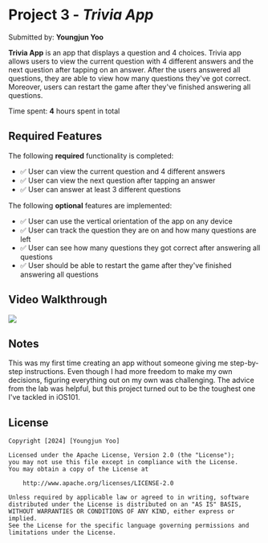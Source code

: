 # Project 3 - *Trivia App*

Submitted by: **Youngjun Yoo**

**Trivia App** is an app that displays a question and 4 choices. Trivia app allows users to view the current question with 4 different answers and the next question after tapping on an answer. After the users answered all questions, they are able to view how many questions they've got correct. Moreover, users can restart the game after they've finished answering all questions.

Time spent: **4** hours spent in total

## Required Features

The following **required** functionality is completed:

- ✅ User can view the current question and 4 different answers
- ✅ User can view the next question after tapping an answer
- ✅ User can answer at least 3 different questions


The following **optional** features are implemented:

- ✅ User can use the vertical orientation of the app on any device
- ✅ User can track the question they are on and how many questions are left
- ✅ User can see how many questions they got correct after answering all questions
- ✅ User should be able to restart the game after they've finished answering all questions

## Video Walkthrough

<div>
    <a href="https://www.loom.com/share/02db5764a61a4a25836f35a3f95c525b">
      <img style="max-width:300px;" src="https://cdn.loom.com/sessions/thumbnails/02db5764a61a4a25836f35a3f95c525b-1710203875189-with-play.gif">
    </a>
</div>

## Notes

This was my first time creating an app without someone giving me step-by-step instructions. Even though I had more freedom to make my own decisions, figuring everything out on my own was challenging. The advice from the lab was helpful, but this project turned out to be the toughest one I've tackled in iOS101.

## License

    Copyright [2024] [Youngjun Yoo]

    Licensed under the Apache License, Version 2.0 (the "License");
    you may not use this file except in compliance with the License.
    You may obtain a copy of the License at

        http://www.apache.org/licenses/LICENSE-2.0

    Unless required by applicable law or agreed to in writing, software
    distributed under the License is distributed on an "AS IS" BASIS,
    WITHOUT WARRANTIES OR CONDITIONS OF ANY KIND, either express or implied.
    See the License for the specific language governing permissions and
    limitations under the License.

